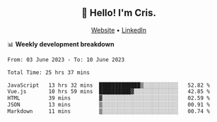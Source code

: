 
<h2 align="center">👋 Hello! I'm Cris.</h2>
<p align="center">
  <a href="https://www.criscunas.dev">Website</a> •
  <a href="https://www.linkedin.com/in/cristophercunas/">LinkedIn</a> 
</p>


📊 **Weekly development breakdown**
<!--START_SECTION:waka-->

```txt
From: 03 June 2023 - To: 10 June 2023

Total Time: 25 hrs 37 mins

JavaScript   13 hrs 32 mins  █████████████▒░░░░░░░░░░░   52.82 %
Vue.js       10 hrs 59 mins  ██████████▓░░░░░░░░░░░░░░   42.85 %
HTML         39 mins         ▓░░░░░░░░░░░░░░░░░░░░░░░░   02.59 %
JSON         13 mins         ▒░░░░░░░░░░░░░░░░░░░░░░░░   00.91 %
Markdown     11 mins         ▒░░░░░░░░░░░░░░░░░░░░░░░░   00.74 %
```

<!--END_SECTION:waka-->
